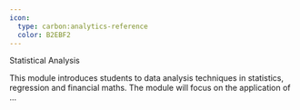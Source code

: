 ```yaml
---
icon:
  type: carbon:analytics-reference
  color: B2EBF2
---
```

Statistical Analysis

This module introduces students to data analysis techniques in statistics, regression and financial maths. The module will focus on the application of ... 
